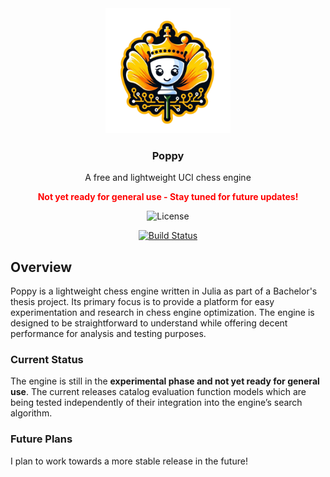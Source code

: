 <div align="center">

  <img src="https://github.com/aherbrich/Poppy.jl/blob/main/docs/poppy-logo.png" width="200" height="200">

  <h3>Poppy</h3>

  A free and lightweight UCI chess engine

  <strong style="color: red;">Not yet ready for general use - Stay tuned for future updates! </strong>

  ![License](https://img.shields.io/badge/License-MIT-blue.svg)

  [![Build Status](https://github.com/aherbrich/Poppy.jl/actions/workflows/CI.yml/badge.svg?branch=main)](https://github.com/aherbrich/Poppy.jl/actions/workflows/CI.yml?query=branch%3Amain)
  
</div>


## Overview

Poppy is a lightweight chess engine written in Julia as part of a Bachelor's thesis project. Its primary focus is to provide a platform for easy experimentation and research in chess engine optimization. The engine is designed to be straightforward to understand while offering decent performance for analysis and testing purposes.

### Current Status

The engine is still in the **experimental phase and not yet ready for general use**. The current releases catalog evaluation function models which are being tested independently of their integration into the engine’s search algorithm.

### Future Plans

I plan to work towards a more stable release in the future! 
